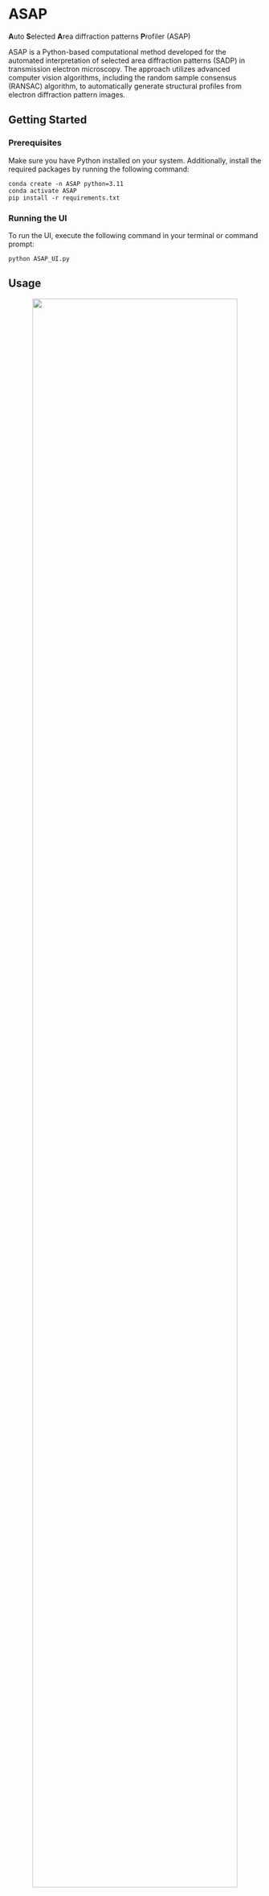 # ASAP
**A**uto **S**elected **A**rea diffraction patterns **P**rofiler (ASAP)

ASAP is a Python-based computational method developed for the automated interpretation of selected area diffraction patterns (SADP) in transmission electron microscopy. The approach utilizes advanced computer vision algorithms, including the random sample consensus (RANSAC) algorithm, to automatically generate structural profiles from electron diffraction pattern images.

## Getting Started
### Prerequisites
Make sure you have Python installed on your system. Additionally, install the required packages by running the following command:
```
conda create -n ASAP python=3.11
conda activate ASAP
pip install -r requirements.txt
```

### Running the UI
To run the UI, execute the following command in your terminal or command prompt:
```
python ASAP_UI.py
```

## Usage

<p align="center"><img src="https://github.com/sooyeonLim/ASAP/assets/52401652/debc6310-df45-44b9-a7ab-b0761f77a1ee" width = "90%" height="90%"/>


1. **Load Data:**
    - Click on the icon in the "Load Data" section to open a file dialog.
    - Select one or more .dm files that you want to analyze.
2. **Automated Analysis:**
    - After loading the data, click the "Start" button.
    - The ASAP algorithm will automatically process the loaded .dm files and generate profiles.
3. **Viewing Results:**
    - The analysis results can be viewed directly in the UI window.
    - Explore the original image, restored image, and the calculated radial profile for detailed insights into the material's structure.
4. **Saving Output:**
    - Utilize the buttons in the "Save" section to save images and spectra obtained from the analysis.
    - Click on the respective buttons to save the visualized data in your desired format.


## Test Data
The `/test` folder contains sample electron diffraction pattern images for testing the ASAP algorithm. You can use these images to validate the functionality of the algorithm.

## Author Contributions
H-K.K. designed the work. S.L. and H.-K.K. carried out signal and image processing algorithms. S.L. acquired TEM-SADP images. S.L., H.-K.K., and I.-C.C. wrote the manuscript with contribution from all authors.

## Acknowledgements
We acknowledge financial support from a National Research Foundation of Korea (NRF) grant funded by the Korean government (Ministry of Science and ICT) (2021M3H4A6A02050353). 
